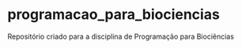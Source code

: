 # programacao_para_biociencias
Repositório criado para a disciplina de Programação para Biociências 
